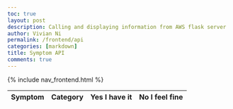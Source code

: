 ```yaml
---
toc: true
layout: post
description: Calling and displaying information from AWS flask server
author: Vivian Ni
permalink: /frontend/api
categories: [markdown]
title: Symptom API
comments: true
---
```


{% include nav_frontend.html %}

<table>
  <thead>
  <tr>
    <th>Symptom</th>
    <th>Category</th>
    <th>Yes I have it</th>
    <th>No I feel fine</th>
  </tr>
  </thead>
  <tbody id="result">
    <!-- javascript generated data -->
  </tbody>
</table>

<script>

 // prepare HTML defined "result" container for new output
  const resultContainer = document.getElementById("result");

  const url = "https://vase.nighthawkcodescrums.gq/api/diagnosis";

  // prepare fetch GET options
  const options = {
    method: 'GET', // *GET, POST, PUT, DELETE, etc.
    mode: 'cors', // no-cors, *cors, same-origin
    cache: 'default', // *default, no-cache, reload, force-cache, only-if-cached
    credentials: 'omit', // include, *same-origin, omit
    headers: {
      'Content-Type': 'application/json'
      // 'Content-Type': 'application/x-www-form-urlencoded',
    },
  };
  // prepare fetch PUT options, clones with JS Spread Operator (...)
  const put_options = {...options, method: 'PUT'}; // clones and replaces method

  // fetch the API
  fetch(url, options)
    // response is a RESTful "promise" on any successful fetch
    .then(response => {
      // check for response errors
      if (response.status !== 200) {
          error('GET API response failure: ' + response.status);
          return;
      }
      // valid response will have JSON data
      response.json().then(data => {
          console.log(data);
            for (const diagnosis of Object.keys(url)) {
                const symptom = url[diagnosis];
                console.log(diagnosis, symptom);
            }
            //for (const row of data) {
            // make "tr element" for each "row of data"
            //const tr = document.createElement("tr");
            
            // td for joke cell
            // const diagnosis = document.createElement("td");
            //   diagnosis.innerHTML = row.id + ". " + row.diagnosis;  // add fetched data to innerHTML

            // this builds ALL td's (cells) into tr (row) element
            // tr.appendChild(diagnosis);

            // // this adds all the tr (row) work above to the HTML "result" container
            // resultContainer.appendChild(tr);
          })
      })
  //})
  // catch fetch errors (ie Nginx ACCESS to server blocked)
  .catch(err => {
    error(err + " " + url);
  });

  // Something went wrong with actions or responses
  function error(err) {
    // log as Error in console
    console.error(err);
    // append error to resultContainer
    const tr = document.createElement("tr");
    const td = document.createElement("td");
    td.innerHTML = err;
    tr.appendChild(td);
    resultContainer.appendChild(tr);
  }

</script>